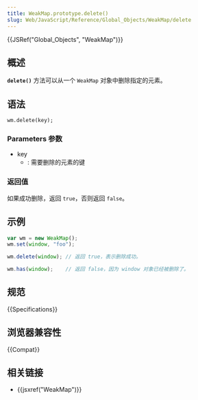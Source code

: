```yaml
---
title: WeakMap.prototype.delete()
slug: Web/JavaScript/Reference/Global_Objects/WeakMap/delete
---
```


{{JSRef("Global_Objects", "WeakMap")}}

## 概述

**`delete()`** 方法可以从一个 `WeakMap` 对象中删除指定的元素。

## 语法

```plain
wm.delete(key);
```

### Parameters 参数

- key
  - : 需要删除的元素的键

### 返回值

如果成功删除，返回 `true`，否则返回 `false`。

## 示例

```js
var wm = new WeakMap();
wm.set(window, "foo");

wm.delete(window); // 返回 true，表示删除成功。

wm.has(window);    // 返回 false，因为 window 对象已经被删除了。
```

## 规范

{{Specifications}}

## 浏览器兼容性

{{Compat}}

## 相关链接

- {{jsxref("WeakMap")}}
